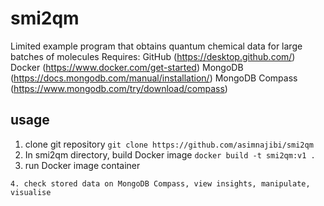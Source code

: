 # smi2qm
Limited example program that obtains quantum chemical data for large batches of molecules
Requires:
GitHub (https://desktop.github.com/)
Docker (https://www.docker.com/get-started)
MongoDB (https://docs.mongodb.com/manual/installation/)
MongoDB Compass (https://www.mongodb.com/try/download/compass) 

## usage
1. clone git repository
```git clone https://github.com/asimnajibi/smi2qm```
2. In smi2qm directory, build Docker image
```docker build -t smi2qm:v1 .```
3. run Docker image container
```docker run -it -v $(pwd)/SMILES:/smi2qm/SMILES smi2qm:v1
4. check stored data on MongoDB Compass, view insights, manipulate, visualise
